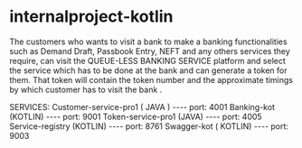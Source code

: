 # internalproject-kotlin

The customers who wants to visit a bank to make a banking functionalities such as Demand Draft, Passbook Entry, NEFT and any others services they require, can visit the QUEUE-LESS BANKING SERVICE platform and select the service which has to be done at the bank and can generate a  token for them.
That token will contain the token number and the approximate timings by which customer has to visit the bank .

SERVICES:
 Customer-service-pro1 ( JAVA )  ---- port: 4001
 Banking-kot (KOTLIN) ---- port: 9001
 Token-service-pro1 (JAVA) ---- port: 4005
 Service-registry (KOTLIN) ---- port: 8761
 Swagger-kot ( KOTLIN) ---- port: 9003

